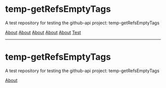 # temp-getRefsEmptyTags
A test repository for testing the github-api project: temp-getRefsEmptyTags



[About](./About.md) [About](./About.md) [About](./About.md) [About](./About.md) [About](./About.md) [Test](./About.md)

___


# temp-getRefsEmptyTags
A test repository for testing the github-api project: temp-getRefsEmptyTags

[About](./About.md)

